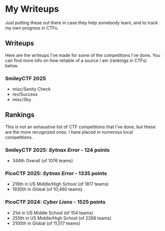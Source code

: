 # My Writeups
Just putting these out there in case they help somebody learn, and to track my own progress in CTFs.

## Writeups
Here are the writeups I've made for some of the competitions I've done. You can find more info on how reliable of a source I am (rankings in CTFs) below.

### SmileyCTF 2025
* misc/Sanity Check
* rev/Success
* misc/Sky

## Rankings
This is not an exhaustive list of CTF competitions that I've done, but these are the more recognized ones. I have placed in numerous local competitions.

### SmileyCTF 2025: *Sytnax Error* - 124 points
* 344th Overall (of 1076 teams)

### PicoCTF 2025: *Sytnax Error* - 1335 points
* 216th in US Middle/High School (of 1817 teams)
* 1930th in Global (of 10,460 teams)

### PicoCTF 2024: *Cyber Lions* - 1525 points
* 21st in US Middle School (of 154 teams)
* 255th in US Middle/High School (of 2268 teams)
* 2100th in Global (of 11,517 teams)
